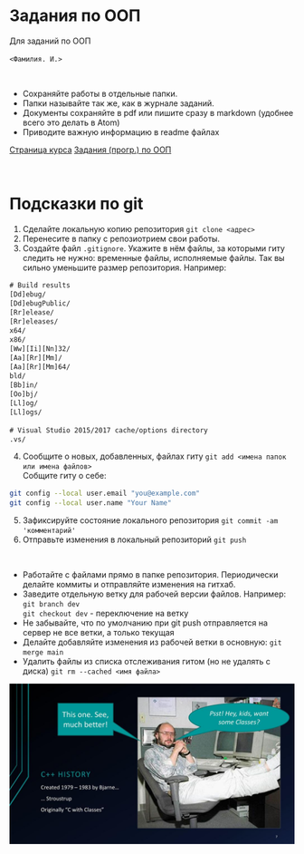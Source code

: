 # Задания по ООП
Для заданий по ООП


`<Фамилия. И.>`

<br>

- Сохраняйте работы в отдельные папки. 
- Папки называйте так же, как в журнале заданий.
- Документы сохраняйте в pdf или пишите сразу в markdown (удобнее всего это делать в Atom)
- Приводите важную информацию в readme файлах

[Страница курса](https://github.com/VetrovSV/OOP)
[Задания (прогр.) по ООП](https://raw.githubusercontent.com/VetrovSV/OOP/master/%D0%9E%D0%9E%D0%9F.%20%D0%97%D0%B0%D0%B4%D0%B0%D0%BD%D0%B8%D1%8F%20I.pdf)

<br>

# Подсказки по git
1. Сделайте локальную копию репозитория
`git clone <адрес>`
1. Перенесите в папку с репозиотрием свои работы.
2. Создайте файл `.gitignore`. Укажите в нём файлы, за которыми гиту следить не нужно: временные файлы, исполняемые файлы. Так вы сильно уменьшите размер репозитория.
Например:
```
# Build results
[Dd]ebug/
[Dd]ebugPublic/
[Rr]elease/
[Rr]eleases/
x64/
x86/
[Ww][Ii][Nn]32/
[Aa][Rr][Mm]/
[Aa][Rr][Mm]64/
bld/
[Bb]in/
[Oo]bj/
[Ll]og/
[Ll]ogs/

# Visual Studio 2015/2017 cache/options directory
.vs/
```
4. Сообщите о новых, добавленных, файлах гиту
`git add <имена папок или имена файлов>`\
Собщите гиту о себе:
```bash
git config --local user.email "you@example.com"
git config --local user.name "Your Name"
```
5. Зафиксируйте состояние локального репозитория
`git commit -am 'комментарий'`
6. Отправьте изменения в локальный репозиторий
`git push`

<br>

- Работайте с файлами прямо в папке репозитория. Периодически делайте коммиты и отправляйте изменения на гитхаб. 
- Заведите отдельную ветку для рабочей версии файлов. Например: \
`git branch dev`\
`git checkout dev` - переключение на ветку
- Не забывайте, что по умолчанию при git push отправляется на сервер не все ветки, а только текущая
- Делайте добавляйте изменения из рабочей ветки в основную:
`git merge main`
- Удалить файлы из списка отслеживания гитом (но не удалять с диска)
`git rm --cached <имя файла>`

![](stroustrup.jpg)
